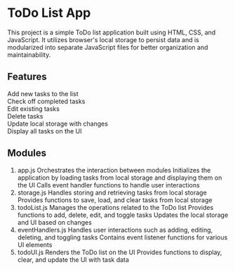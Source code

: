 # ToDo List App
This project is a simple ToDo list application built using HTML, CSS, and JavaScript. It utilizes browser's local storage to persist data and is modularized into separate JavaScript files for better organization and maintainability.

## Features
Add new tasks to the list  
Check off completed tasks  
Edit existing tasks  
Delete tasks  
Update local storage with changes  
Display all tasks on the UI  


## Modules
1. app.js
Orchestrates the interaction between modules
Initializes the application by loading tasks from local storage and displaying them on the UI
Calls event handler functions to handle user interactions
2. storage.js
Handles storing and retrieving tasks from local storage
Provides functions to save, load, and clear tasks from local storage
3. todoList.js
Manages the operations related to the ToDo list
Provides functions to add, delete, edit, and toggle tasks
Updates the local storage and UI based on changes
4. eventHandlers.js
Handles user interactions such as adding, editing, deleting, and toggling tasks
Contains event listener functions for various UI elements
5. todoUI.js
Renders the ToDo list on the UI
Provides functions to display, clear, and update the UI with task data

